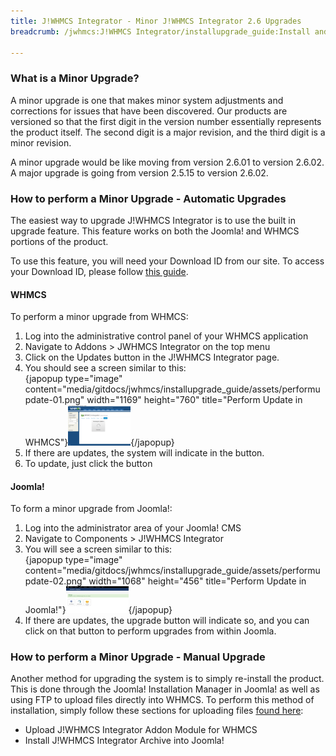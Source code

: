 ```yaml
---
title: J!WHMCS Integrator - Minor J!WHMCS Integrator 2.6 Upgrades
breadcrumb: /jwhmcs:J!WHMCS Integrator/installupgrade_guide:Install and Upgrade Guide/minor:Minor J!WHMCS Integrator 2.6 Upgrades/

---
```


### What is a Minor Upgrade?

A minor upgrade is one that makes minor system adjustments and corrections for issues that have been discovered.  Our products are versioned so that the first digit in the version number essentially represents the product itself.  The second digit is a major revision, and the third digit is a minor revision.

A minor upgrade would be like moving from version 2.6.01 to version 2.6.02.  A major upgrade is going from version 2.5.15 to version 2.6.02.

### How to perform a Minor Upgrade - Automatic Upgrades

The easiest way to upgrade J!WHMCS Integrator is to use the built in upgrade feature.  This feature works on both the Joomla! and WHMCS portions of the product.

To use this feature, you will need your Download ID from our site.  To access your Download ID, please follow [this guide](jwhmcs/howtoguides/accessdownloadid.md).

#### WHMCS

To perform a minor upgrade from WHMCS:

1. Log into the administrative control panel of your WHMCS application
2. Navigate to Addons > JWHMCS Integrator on the top menu
3. Click on the Updates button in the J!WHMCS Integrator page.
4. You should see a screen similar to this: <br />{japopup type="image" content="media/gitdocs/jwhmcs/installupgrade_guide/assets/performupdate-01.png" width="1169" height="760" title="Perform Update in WHMCS"}<img src="assets/performupdate-01.png" width="100px" />{/japopup}
5. If there are updates, the system will indicate in the button.
6. To update, just click the button

#### Joomla!

To form a minor upgrade from Joomla!:

1. Log into the administrator area of your Joomla! CMS
2. Navigate to Components > J!WHMCS Integrator
3. You will see a screen similar to this: <br />{japopup type="image" content="media/gitdocs/jwhmcs/installupgrade_guide/assets/performupdate-02.png" width="1068" height="456" title="Perform Update in Joomla!"}<img src="assets/performupdate-02.png" width="100px" />{/japopup}
4. If there are updates, the upgrade button will indicate so, and you can click on that button to perform upgrades from within Joomla.

### How to perform a Minor Upgrade - Manual Upgrade

Another method for upgrading the system is to simply re-install the product.  This is done through the Joomla! Installation Manager in Joomla! as well as using FTP to upload files directly into WHMCS.  To perform this method of installation, simply follow these sections for uploading files [found here](jwhmcs/installupgrade_guide/newinstalls.md):
* Upload J!WHMCS Integrator Addon Module for WHMCS
* Install J!WHMCS Integrator Archive into Joomla!